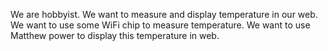 We are hobbyist.
We want to measure and display temperature in our web.
We want to use some WiFi chip to measure temperature.
We want to use Matthew power to display this temperature in web.

